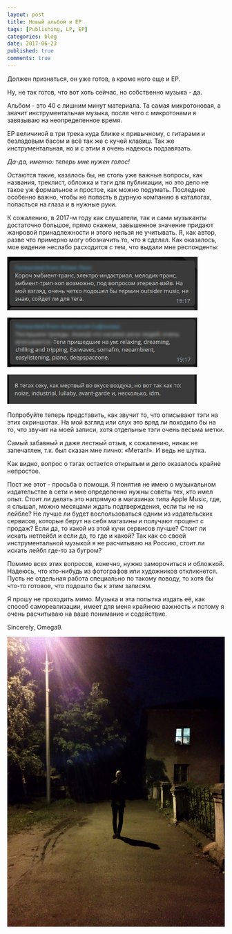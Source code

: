 ```yaml
---
layout: post
title: Новый альбом и EP
tags: [Publishing, LP, EP]
categories: blog
date: 2017-06-23
published: true
comments: true
---
```

Должен признаться, он уже готов, а кроме него еще и EP.

Ну, не так готов, что вот хоть сейчас, но собственно музыка - да.

Альбом - это 40 с лишним минут материала. Та самая микротоновая, а значит инструментальная музыка, после чего с микротонами я завязываю на неопределенное время.

EP величиной в три трека куда ближе к привычному, с гитарами и безладовым басом и всё так же с кучей клавиш. Так же инструментальная, но и с этим я очень надеюсь подзавязать.

*Да-да, именно: теперь мне нужен голос!*

Остаются такие, казалось бы, не столь уже важные вопросы, как названия, треклист, обложка и тэги для публикации, но это дело не такое уж формальное и простое, как можно подумать. Последнее особенно важно, чтобы не попасть в дурную компанию в каталогах, попасться на глаза и в нужные руки.

К сожалению, в 2017-м году как слушатели, так и сами музыканты достаточно большое, прямо скажем, завышенное значение придают жанровой принадлежности и этого нельзя не учитывать. Я, как автор, разве что примерно могу обозначить то, что я сделал. Как оказалось, мое видение неслабо расходится с тем, что выдали мне респонденты:

![](/images/2017/06/tags1.png)

![](/images/2017/06/tags2.png)

![](/images/2017/06/tags3.png)

Попробуйте теперь представить, как звучит то, что описывают тэги на этих скриншотах. На мой взгляд или слух это вряд ли походило бы на то, что звучит на моей записи, хотя отдельные тэги очень весьма метки.

Самый забавный и даже лестный отзыв, к сожалению, никак не запечатлен, т.к. был сказан мне лично: «Метал!». И ведь не шутка.

Как видно, вопрос о тэгах остается открытым и дело оказалось крайне непростое.

Пост же этот - просьба о помощи.
Я понятия не имею о музыкальном издательстве в сети и мне определенно нужны советы тех, кто имел опыт. Стоит ли делать это напрямую в магазинах типа Apple Music, где, я слышал, можно месяцами ждать подтверждения, если ты не на лейбле? Не лучше ли будет воспользоваться одним из издательских сервисов, которые берут на себя магазины и получают процент с продаж? Если да, то какой из этой кучи сервисов лучше? Стоит ли искать нетлейбл и если да, то где и какой? Так как со своей инструментальной музыкой я не расчитываю на Россию, стоит ли искать лейбл где-то за бугром?

Помимо всех этих вопросов, конечно, нужно заморочиться и обложкой. Надеюсь, что кто-нибудь из фотографов или художников откликнется. Пусть не отдельная работа специально по такому поводу, то хотя бы что-то готовое, что подошло бы к этим записям.

Я прошу не проходить мимо. Музыка и эта попытка издать её, как способ самореализации, имеет для меня крайнюю важность и потому я очень расчитываю на ваше понимание и содействие.

Sincerely,
Omega9.

<img src="/images/2017/06/meh.jpg" alt="Me" style="width: 550px;"/>
